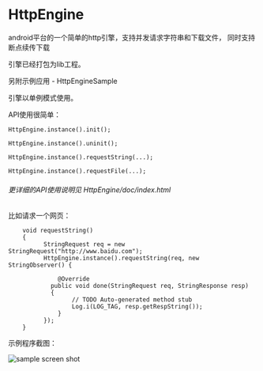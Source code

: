 HttpEngine
==========

android平台的一个简单的http引擎，支持并发请求字符串和下载文件， 同时支持断点续传下载

引擎已经打包为lib工程。

另附示例应用 - HttpEngineSample


引擎以单例模式使用。

API使用很简单：

`HttpEngine.instance().init();`

`HttpEngine.instance().uninit();`

`HttpEngine.instance().requestString(...);`

`HttpEngine.instance().requestFile(...);`

###### *更详细的API使用说明见  HttpEngine/doc/index.html*


比如请求一个网页：

```
	void requestString()
	{
		  StringRequest req = new StringRequest("http://www.baidu.com");
		  HttpEngine.instance().requestString(req, new StringObserver() {
			
			  @Override
		  	public void done(StringRequest req, StringResponse resp) 
		  	{
				  // TODO Auto-generated method stub
				  Log.i(LOG_TAG, resp.getRespString());
			  }
		  });
	}
```

示例程序截图：

![sample screen shot](http://img2.ph.126.net/50gG_mWZNCst2lR3xDTdsw==/6608175933609935792.jpg)

